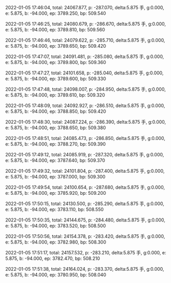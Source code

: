 2022-01-05 17:46:04, total: 24067.877, p: -287.070, delta:5.875 手, g:0.000, e: 5.875, b: -94.000, ep: 3789.250, bp: 509.540

2022-01-05 17:46:25, total: 24080.679, p: -286.670, delta:5.875 手, g:0.000, e: 5.875, b: -94.000, ep: 3789.810, bp: 509.560

2022-01-05 17:46:46, total: 24079.622, p: -285.710, delta:5.875 手, g:0.000, e: 5.875, b: -94.000, ep: 3789.650, bp: 509.420

2022-01-05 17:47:07, total: 24091.481, p: -285.080, delta:5.875 手, g:0.000, e: 5.875, b: -94.000, ep: 3789.800, bp: 509.360

2022-01-05 17:47:27, total: 24101.658, p: -285.040, delta:5.875 手, g:0.000, e: 5.875, b: -94.000, ep: 3789.600, bp: 509.330

2022-01-05 17:47:48, total: 24098.007, p: -284.950, delta:5.875 手, g:0.000, e: 5.875, b: -94.000, ep: 3789.610, bp: 509.320

2022-01-05 17:48:09, total: 24092.927, p: -286.510, delta:5.875 手, g:0.000, e: 5.875, b: -94.000, ep: 3788.850, bp: 509.420

2022-01-05 17:48:30, total: 24087.224, p: -286.390, delta:5.875 手, g:0.000, e: 5.875, b: -94.000, ep: 3788.650, bp: 509.380

2022-01-05 17:48:51, total: 24085.473, p: -286.850, delta:5.875 手, g:0.000, e: 5.875, b: -94.000, ep: 3788.270, bp: 509.390

2022-01-05 17:49:12, total: 24085.919, p: -287.320, delta:5.875 手, g:0.000, e: 5.875, b: -94.000, ep: 3787.640, bp: 509.370

2022-01-05 17:49:32, total: 24101.804, p: -287.400, delta:5.875 手, g:0.000, e: 5.875, b: -94.000, ep: 3787.000, bp: 509.300

2022-01-05 17:49:54, total: 24100.654, p: -287.680, delta:5.875 手, g:0.000, e: 5.875, b: -94.000, ep: 3785.920, bp: 509.200

2022-01-05 17:50:15, total: 24130.500, p: -285.290, delta:5.875 手, g:0.000, e: 5.875, b: -94.000, ep: 3783.110, bp: 508.550

2022-01-05 17:50:35, total: 24144.675, p: -284.480, delta:5.875 手, g:0.000, e: 5.875, b: -94.000, ep: 3783.520, bp: 508.500

2022-01-05 17:50:56, total: 24154.378, p: -283.420, delta:5.875 手, g:0.000, e: 5.875, b: -94.000, ep: 3782.980, bp: 508.300

2022-01-05 17:51:17, total: 24157.532, p: -283.210, delta:5.875 手, g:0.000, e: 5.875, b: -94.000, ep: 3782.470, bp: 508.210

2022-01-05 17:51:38, total: 24164.024, p: -283.370, delta:5.875 手, g:0.000, e: 5.875, b: -94.000, ep: 3780.950, bp: 508.040